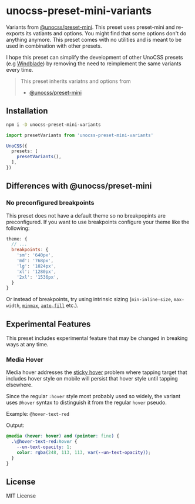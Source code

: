 # unocss-preset-mini-variants

Variants from [@unocss/preset-mini](https://github.com/unocss/unocss/tree/main/packages/preset-mini). This preset uses preset-mini and re-exports its vatiants and options. You might find that some options don't do anything anymore. This preset comes with no utilities and is meant to be used in combination with other presets.

I hope this preset can simplify the development of other UnoCSS presets (e.g [Windblade](https://github.com/StarLederer/windblade)) by removing the need to reimplement the same variants every time.

> This preset inherits variatns and options from
> - [@unocss/preset-mini](https://github.com/unocss/unocss/tree/main/packages/preset-mini)

## Installation

```bash
npm i -D unocss-preset-mini-variants
```

```ts
import presetVariants from 'unocss-preset-mini-variants'

UnoCSS({
  presets: [
    presetVariants(),
  ],
})
```

## Differences with @unocss/preset-mini

### No preconfigured breakpoints

This preset does not have a default theme so no breakpopints are preconfigured. If you want to use breakpoints configure your theme like the following:

```js
theme: {
  // ...
  breakpoints: {
    'sm': '640px',
    'md': '768px',
    'lg': '1024px',
    'xl': '1280px',
    '2xl': '1536px',
  }
}
```

Or instead of breakpoints, try using intrinsic sizing (`min-inline-size`, `max-width`, [`minmax`](https://developer.mozilla.org/en-US/docs/Web/CSS/minmax), [`auto-fill`](https://css-tricks.com/auto-sizing-columns-css-grid-auto-fill-vs-auto-fit/) etc.).


## Experimental Features

This preset includes experimental feature that may be changed in breaking ways at any time.

### Media Hover

Media hover addresses the [sticky hover](https://css-tricks.com/solving-sticky-hover-states-with-media-hover-hover/) problem where tapping target that includes hover style on mobile will persist that hover style until tapping elsewhere.

Since the regular `:hover` style most probably used so widely, the variant uses `@hover` syntax to distinguish it from the regular `hover` pseudo.

Example: `@hover-text-red`

Output:
```css
@media (hover: hover) and (pointer: fine) {
  .\@hover-text-red:hover {
    --un-text-opacity: 1;
    color: rgba(248, 113, 113, var(--un-text-opacity));
  }
}
```

## License

MIT License
